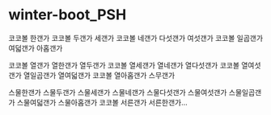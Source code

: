 # winter-boot_PSH
코코볼 한갠가
코코볼 두갠가 세갠가
코코볼 네갠가 다섯갠가 여섯갠가
코코볼 일곱갠가 여덟갠가 아홉갠가

코코볼 열갠가 열한갠가 열두갠가
코코볼 열세갠가 열네갠가 열다섯갠가
코코볼 열여섯갠가 열일곱갠가 열여덟갠가
코코볼 열아홉갠가 스무갠가

스물한갠가 스물두갠가 스물세갠가
스물네갠가 스물다섯갠가 스물여섯갠가
스물일곱갠가 스물여덟갠가 스물아홉갠가
코코볼 서른갠가 서른한갠가...